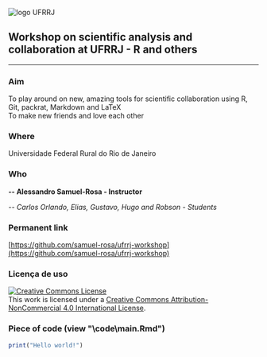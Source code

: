 ![logo UFRRJ](http://s3-sa-east-1.amazonaws.com/descomplica-blog/wp-content/uploads/2016/04/logo_ufrrj.jpg) <!-- UFRRJ logo -->

## Workshop on scientific analysis and collaboration at UFRRJ - R and others
<hr>

### Aim
To play around on new, amazing tools for scientific collaboration using R, Git, packrat, Markdown and LaTeX<br>
To make new friends and love each other

### Where
Universidade Federal Rural do Rio de Janeiro

### Who
__-- Alessandro Samuel-Rosa - Instructor__

_-- Carlos Orlando, Elias, Gustavo, Hugo and Robson - Students_

### Permanent link
[https://github.com/samuel-rosa/ufrrj-workshop](https://github.com/samuel-rosa/ufrrj-workshop)

### Licença de uso
<a rel="license" href="http://creativecommons.org/licenses/by-nc/4.0/"><img alt="Creative Commons License" style="border-width:0" src="https://i.creativecommons.org/l/by-nc/4.0/88x31.png" /></a><br />This work is licensed under a <a rel="license" href="http://creativecommons.org/licenses/by-nc/4.0/">Creative Commons Attribution-NonCommercial 4.0 International License</a>.

### Piece of code (view "\\code\\main.Rmd")
```r
print("Hello world!")
```
